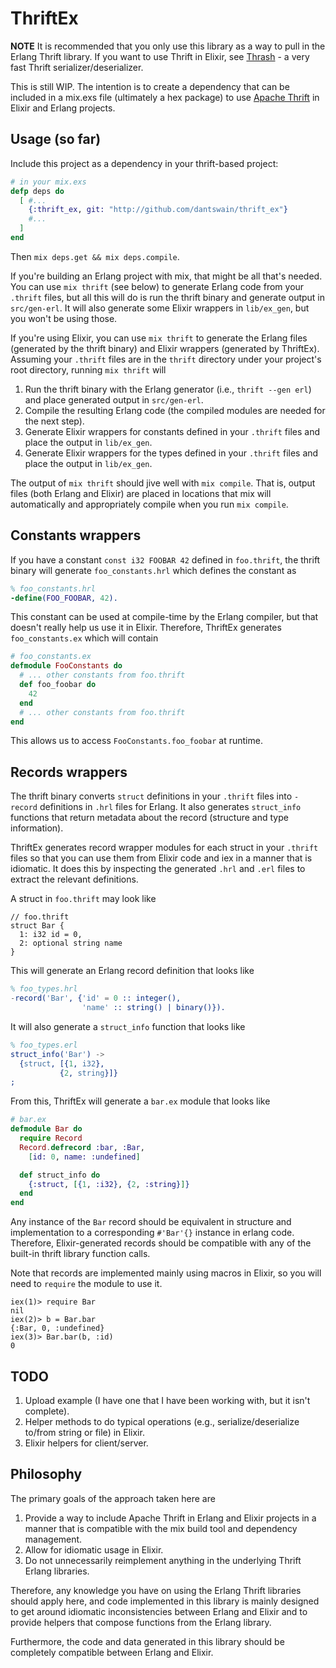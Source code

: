 ThriftEx
========

**NOTE** It is recommended that you only use this library as a way to
pull in the Erlang Thrift library.  If you want to use Thrift in
Elixir, see [Thrash](https://github.com/dantswain/thrash) - a very
fast Thrift serializer/deserializer.

This is still WIP.  The intention is to create a dependency that can
be included in a mix.exs file (ultimately a hex package) to use
[Apache Thrift](https://thrift.apache.org/) in Elixir and Erlang
projects.

Usage (so far)
--------------

Include this project as a dependency in your thrift-based project:
```elixir
# in your mix.exs
defp deps do
  [ #...
    {:thrift_ex, git: "http://github.com/dantswain/thrift_ex"}
    #...
  ]
end
```

Then `mix deps.get && mix deps.compile`.

If you're building an Erlang project with mix, that might be all
that's needed.  You can use `mix thrift` (see below) to generate
Erlang code from your `.thrift` files, but all this will do is
run the thrift binary and generate output in `src/gen-erl`.  It will
also generate some Elixir wrappers in `lib/ex_gen`, but you won't be
using those.

If you're using Elixir, you can use `mix thrift` to generate the
Erlang files (generated by the thrift binary) and Elixir wrappers
(generated by ThriftEx).  Assuming your `.thrift` files are in the
`thrift` directory under your project's root directory, running
`mix thrift` will

1. Run the thrift binary with the Erlang generator (i.e.,
`thrift --gen erl`) and place generated output in `src/gen-erl`.
2. Compile the resulting Erlang code (the compiled modules are
needed for the next step).
3. Generate Elixir wrappers for constants defined in your
`.thrift` files and place the output in `lib/ex_gen`.
4. Generate Elixir wrappers for the types defined in your
`.thrift` files and place the output in `lib/ex_gen`.

The output of `mix thrift` should jive well with `mix compile`.  That
is, output files (both Erlang and Elixir) are placed in locations that
mix will automatically and appropriately compile when you run `mix
compile`.

Constants wrappers
------------------

If you have a constant `const i32 FOOBAR 42` defined in `foo.thrift`, the
thrift binary will generate `foo_constants.hrl` which defines
the constant as

```erlang
% foo_constants.hrl
-define(FOO_FOOBAR, 42).
```

This constant can be used at compile-time by the Erlang compiler, but that
doesn't really help us use it in Elixir.  Therefore, ThriftEx generates
`foo_constants.ex` which will contain

```elixir
# foo_constants.ex
defmodule FooConstants do
  # ... other constants from foo.thrift
  def foo_foobar do
    42
  end
  # ... other constants from foo.thrift
end
```

This allows us to access `FooConstants.foo_foobar` at runtime.

Records wrappers
----------------

The thrift binary converts `struct` definitions in your
`.thrift` files into `-record` definitions in `.hrl` files for
Erlang.  It also generates `struct_info` functions that return
metadata about the record (structure and type information).

ThriftEx generates record wrapper modules for each struct in your
`.thrift` files so that you can use them from Elixir code and iex in a
manner that is idiomatic.  It does this by inspecting the generated
`.hrl` and `.erl` files to extract the relevant definitions.

A struct in `foo.thrift` may look like

```thrift
// foo.thrift
struct Bar {
  1: i32 id = 0,
  2: optional string name
}
```

This will generate an Erlang record definition that looks like

```erlang
% foo_types.hrl
-record('Bar', {'id' = 0 :: integer(),
                'name' :: string() | binary()}).
```

It will also generate a `struct_info` function that looks like
```erlang
% foo_types.erl
struct_info('Bar') ->
  {struct, [{1, i32},
           {2, string}]}
;
```

From this, ThriftEx will generate a `bar.ex` module that looks like
```elixir
# bar.ex
defmodule Bar do
  require Record
  Record.defrecord :bar, :Bar,
    [id: 0, name: :undefined]

  def struct_info do
    {:struct, [{1, :i32}, {2, :string}]}
  end
end
```

Any instance of the `Bar` record should be equivalent in structure
and implementation to a corresponding `#'Bar'{}` instance in
erlang code.  Therefore, Elixir-generated records should be compatible
with any of the built-in thrift library function calls.

Note that records are implemented mainly using macros in Elixir, so
you will need to `require` the module to use it.

```
iex(1)> require Bar
nil
iex(2)> b = Bar.bar
{:Bar, 0, :undefined}
iex(3)> Bar.bar(b, :id)
0
```

TODO
----

1. Upload example (I have one that I have been working with, but it
isn't complete).
2. Helper methods to do typical operations (e.g., serialize/deserialize
to/from string or file) in Elixir.
3. Elixir helpers for client/server.

Philosophy
----------

The primary goals of the approach taken here are

1. Provide a way to include Apache Thrift in Erlang and Elixir
projects in a manner that is compatible with the mix build tool and
dependency management.
2. Allow for idiomatic usage in Elixir.
3. Do not unnecessarily reimplement anything in the underlying Thrift
   Erlang libraries.

Therefore, any knowledge you have on using the Erlang Thrift libraries
should apply here, and code implemented in this library is mainly
designed to get around idiomatic inconsistencies between Erlang and
Elixir and to provide helpers that compose functions from the Erlang
library.

Furthermore, the code and data generated in this library should
be completely compatible between Erlang and Elixir.
